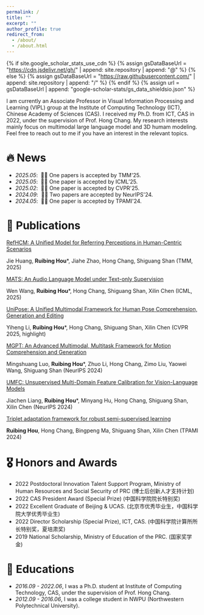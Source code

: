 ```yaml
---
permalink: /
title: ""
excerpt: ""
author_profile: true
redirect_from: 
  - /about/
  - /about.html
---
```


{% if site.google_scholar_stats_use_cdn %}
{% assign gsDataBaseUrl = "https://cdn.jsdelivr.net/gh/" | append: site.repository | append: "@" %}
{% else %}
{% assign gsDataBaseUrl = "https://raw.githubusercontent.com/" | append: site.repository | append: "/" %}
{% endif %}
{% assign url = gsDataBaseUrl | append: "google-scholar-stats/gs_data_shieldsio.json" %}

<span class='anchor' id='about-me'></span>

I am currently an Associate Professor in Visual Information Processing and Learning (VIPL) group at the Institute of Computing Technology (ICT), Chinese Academy of Sciences (CAS). I received my Ph.D. from ICT, CAS in 2022, under the supervision of Prof. Hong Chang. My research interests mainly focus on multimodal large language model and 3D humam modeling. Feel free to reach out to me if you have an interest in the relevant topics.


# 🔥 News
- *2025.05*: &nbsp;🎉🎉 One papers is accepted by TMM'25. 
- *2025.05*: &nbsp;🎉🎉 One paper is accepted by ICML’25. 
- *2025.02*: &nbsp;🎉🎉 One paper is accepted by CVPR'25.
- *2024.09*: &nbsp;🎉🎉 Two papers are accepted by NeurIPS'24.
- *2024.05*: &nbsp;🎉🎉 One paper is accepted by TPAMI'24. 

# 📝 Publications 
[RefHCM: A Unified Model for Referring Perceptions in Human-Centric Scenarios](https://arxiv.org/pdf/2412.14643)

Jie Huang, **Ruibing Hou***, Jiahe Zhao, Hong Chang, Shiguang Shan (TMM, 2025)

[MATS: An Audio Language Model under Text-only Supervision](https://arxiv.org/pdf/2502.13433)

Wen Wang, **Ruibing Hou***, Hong Chang, Shiguang Shan, Xilin Chen (ICML, 2025)

[UniPose: A Unified Multimodal Framework for Human Pose Comprehension, Generation and Editing](https://arxiv.org/pdf/2502.13433)

Yiheng Li, **Ruibing Hou***, Hong Chang, Shiguang Shan, Xilin Chen (CVPR 2025, highlight)

[MGPT: An Advanced Multimodal, Multitask Framework for Motion Comprehension and Generation](https://arxiv.org/pdf/2405.16273)

Mingshuang Luo, **Ruibing Hou***, Zhuo Li, Hong Chang, Zimo Liu, Yaowei Wang, Shiguang Shan (NeurIPS 2024)

[UMFC: Unsupervised Multi-Domain Feature Calibration for Vision-Language Models](https://arxiv.org/pdf/2411.06921)

Jiachen Liang, **Ruibing Hou***, Minyang Hu, Hong Chang, Shiguang Shan, Xilin Chen (NeurIPS 2024)

[Triplet adaptation framework for robust semi-supervised learning](https://ieeexplore.ieee.org/abstract/document/10542567/)

**Ruibing Hou**, Hong Chang, Bingpeng Ma, Shiguang Shan, Xilin Chen (TPAMI 2024)


# 🎖 Honors and Awards
- 2022 Postdoctoral Innovation Talent Support Program, Ministry of Human Resources and Social Security of PRC (博士后创新人才支持计划)
- 2022 CAS President Award (Special Prize) (中国科学院院长特别奖)
- 2022 Excellent Graduate of Beijing & UCAS. (北京市优秀毕业生，中国科学院大学优秀毕业生)
- 2022 Director Scholarship (Special Prize), ICT, CAS. (中国科学院计算所所长特别奖，夏培肃奖)
- 2019 National Scholarship, Ministry of Education of the PRC. (国家奖学金)

# 📖 Educations
- *2016.09 - 2022.06*, I was a Ph.D. student at Institute of Computing Technology, CAS, under the supervision of Prof. Hong Chang. 
- *2012.09 - 2016.06*, I was a college student in NWPU (Northwestern Polytechnical University). 
